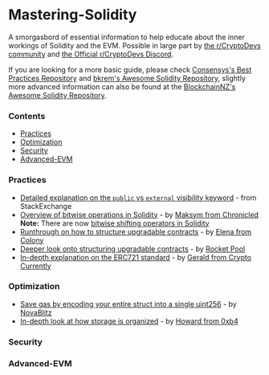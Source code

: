 # Mastering-Solidity
A smorgasbord of essential information to help educate about the inner workings of Solidity and the EVM. Possible in large part by [the r/CryptoDevs community](https://www.reddit.com/r/cryptodevs/) and [the Official r/CryptoDevs Discord](https://discord.gg/EDA6M3R).

If you are looking for a more basic guide, please check [Consensys's Best Practices Repository](https://github.com/ConsenSys/smart-contract-best-practices) and [bkrem's Awesome Solidity Repository](https://github.com/bkrem/awesome-solidity), slightly more advanced information can also be found at the [BlockchainNZ's Awesome Solidity Repository](https://github.com/BlockchainLabsNZ/awesome-solidity).


### Contents
- [Practices](#practices)
- [Optimization](#optimization)
- [Security](#security)
- [Advanced-EVM](#advanced-evm)

### Practices
- [Detailed explanation on the `public` vs `external` visibility keyword](https://ethereum.stackexchange.com/questions/19380/external-vs-public-best-practices?answertab=active#tab-top) - from StackExchange
- [Overview of bitwise operations in Solidity](https://medium.com/@imolfar/bitwise-operations-and-bit-manipulation-in-solidity-ethereum-1751f3d2e216) - by [Maksym from Chronicled](https://medium.com/@imolfar)  
<b>Note:</b> There are now [bitwise shifting operators in Solidity](https://solidity.readthedocs.io/en/v0.4.24/types.html?highlight=bitwise#integers)
- [Runthrough on how to structure upgradable contracts](https://blog.colony.io/writing-upgradeable-contracts-in-solidity-6743f0eecc88) - by [Elena from Colony](https://blog.colony.io/@elena_di)  
- [Deeper look onto structuring upgradable contracts](https://medium.com/rocket-pool/upgradable-solidity-contract-design-54789205276d) - by [Rocket Pool](https://medium.com/rocket-pool/)
- [In-depth explanation on the ERC721 standard](https://medium.com/crypto-currently/the-anatomy-of-erc721-e9db77abfc24) - by [Gerald from Crypto Currently](https://medium.com/@aunyks)

### Optimization
- [Save gas by encoding your entire struct into a single uint256](https://medium.com/@novablitz/storing-structs-is-costing-you-gas-774da988895e) - by [NovaBlitz](https://medium.com/@novablitz)
- [In-depth look at how storage is organized](https://medium.com/@hayeah/diving-into-the-ethereum-vm-part-2-storage-layout-bc5349cb11b7) - by [Howard from 0xb4](https://medium.com/@hayeah)

### Security  
 

### Advanced-EVM



